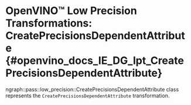 # OpenVINO™ Low Precision Transformations: CreatePrecisionsDependentAttribute {#openvino_docs_IE_DG_lpt_CreatePrecisionsDependentAttribute}

ngraph::pass::low_precision::CreatePrecisionsDependentAttribute class represents the `CreatePrecisionsDependentAttribute` transformation.
